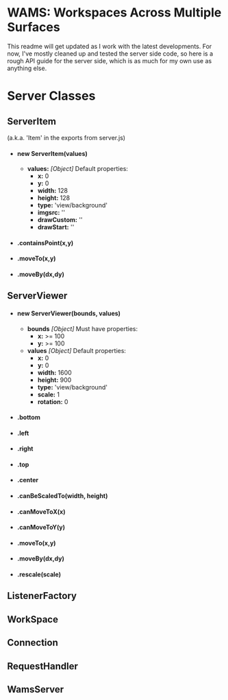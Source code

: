# WAMS: Workspaces Across Multiple Surfaces

This readme will get updated as I work with the latest developments. For now, I've mostly cleaned up and tested the server side code, so here is a rough API guide for the server side, which is as much for my own use as anything else.

# Server Classes

## ServerItem
(a.k.a. 'Item' in the exports from server.js)

* #### new ServerItem(values)
  - **values:** _\[Object\]_ Default properties:
    + **x:** 0
    + **y:** 0
    + **width:** 128
    + **height:** 128
    + **type:** 'view/background'
    + **imgsrc:** ''
    + **drawCustom:** ''
    + **drawStart:** ''

* #### .containsPoint(x,y)
* #### .moveTo(x,y)
* #### .moveBy(dx,dy)

## ServerViewer

* #### new ServerViewer(bounds, values)
  - **bounds** _\[Object\]_ Must have properties:
    + **x:** >= 100
    + **y:** >= 100
  - **values** _\[Object\]_ Default properties:
    + **x:** 0
    + **y:** 0
    + **width:** 1600
    + **height:** 900
    + **type:** 'view/background'
    + **scale:** 1
    + **rotation:** 0
* #### .bottom
* #### .left
* #### .right
* #### .top
* #### .center
* #### .canBeScaledTo(width, height)
* #### .canMoveToX(x)
* #### .canMoveToY(y)
* #### .moveTo(x,y)
* #### .moveBy(dx,dy)
* #### .rescale(scale)
    
## ListenerFactory

## WorkSpace

## Connection

## RequestHandler

## WamsServer
